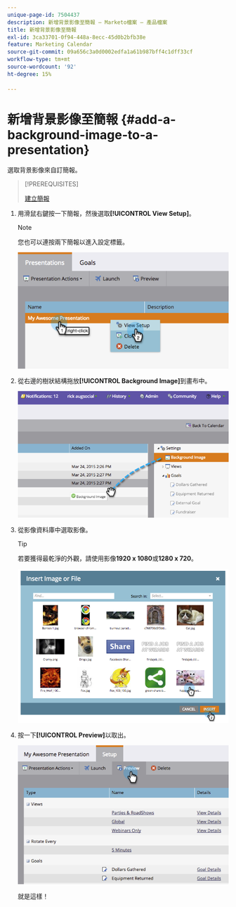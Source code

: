 ```yaml
---
unique-page-id: 7504437
description: 新增背景影像至簡報 — Marketo檔案 — 產品檔案
title: 新增背景影像至簡報
exl-id: 3ca33701-0f94-448a-8ecc-45d0b2bfb38e
feature: Marketing Calendar
source-git-commit: 09a656c3a0d0002edfa1a61b987bff4c1dff33cf
workflow-type: tm+mt
source-wordcount: '92'
ht-degree: 15%

---
```


# 新增背景影像至簡報 {#add-a-background-image-to-a-presentation}

選取背景影像來自訂簡報。

>[!PREREQUISITES]
>
>[建立簡報](/help/marketo/product-docs/core-marketo-concepts/marketing-calendar/calendar-hd/create-a-presentation.md)

1. 用滑鼠右鍵按一下簡報，然後選取&#x200B;**[!UICONTROL View Setup]**。

   >[!NOTE]
   >
   >您也可以連按兩下簡報以進入設定標籤。

   ![](assets/image2015-3-24-14-3a36-3a52.png)

1. 從右邊的樹狀結構拖放&#x200B;**[!UICONTROL Background Image]**&#x200B;到畫布中。

   ![](assets/image2015-3-24-14-3a39-3a40.png)

1. 從影像資料庫中選取影像。

   >[!TIP]
   >
   >若要獲得最乾淨的外觀，請使用影像&#x200B;**1920 x 1080**&#x200B;或&#x200B;**1280 x 720**。

   ![](assets/image2015-3-24-14-3a47-3a57.png)

1. 按一下&#x200B;**[!UICONTROL Preview]**&#x200B;以取出。

   ![](assets/image2015-3-24-14-3a51-3a1.png)

   就是這樣！
